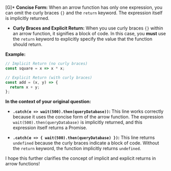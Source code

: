 [G]* **Concise Form:** When an arrow function has only one expression, you can omit the curly braces `{}` and the `return` keyword. The expression itself is implicitly returned.

* **Curly Braces and Explicit Return:** When you use curly braces `{}` within an arrow function, it signifies a block of code. In this case, you **must** use the `return` keyword to explicitly specify the value that the function should return.

**Example:**

```javascript
// Implicit Return (no curly braces)
const square = x => x * x; 

// Explicit Return (with curly braces)
const add = (x, y) => { 
  return x + y; 
};
```

**In the context of your original question:**

* **`.catch(e => wait(500).then(queryDatabase))`:** This line works correctly because it uses the concise form of the arrow function. The expression `wait(500).then(queryDatabase)` is implicitly returned, and this expression itself returns a Promise.

* **`.catch(e => { wait(500).then(queryDatabase) })`:** This line returns `undefined` because the curly braces indicate a block of code. Without the `return` keyword, the function implicitly returns `undefined`.

I hope this further clarifies the concept of implicit and explicit returns in arrow functions!
